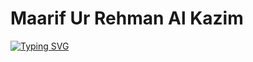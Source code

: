 # Maarif Ur Rehman Al Kazim

[![Typing SVG](https://readme-typing-svg.herokuapp.com?font=Fira+Code&pause=1000&color=0CF7E5&width=435&lines=I'm+a+Front-End+Developer;Building+HeadStartupPK+%26+FahimGroup)](https://git.io/typing-svg)
